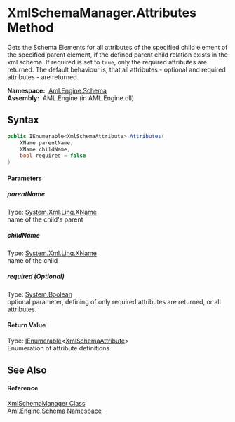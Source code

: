 XmlSchemaManager.Attributes Method
==================================
Gets the Schema Elements for all attributes of the specified child element of the specified parent element, if the defined parent child relation exists in the xml schema. If required is set to `true`, only the required attributes are returned. The default behaviour is, that all attributes - optional and required attributes - are returned.

  **Namespace:**  [Aml.Engine.Schema][1]  
  **Assembly:**  AML.Engine (in AML.Engine.dll)

Syntax
------

```csharp
public IEnumerable<XmlSchemaAttribute> Attributes(
	XName parentName,
	XName childName,
	bool required = false
)
```

#### Parameters

##### *parentName*
Type: [System.Xml.Linq.XName][2]  
 name of the child's parent

##### *childName*
Type: [System.Xml.Linq.XName][2]  
 name of the child

##### *required* (Optional)
Type: [System.Boolean][3]  
 optional parameter, defining of only required attributes are returned, or all attributes.

#### Return Value
Type: [IEnumerable][4]&lt;[XmlSchemaAttribute][5]>  
 Enumeration of attribute definitions 

See Also
--------

#### Reference
[XmlSchemaManager Class][6]  
[Aml.Engine.Schema Namespace][1]  

[1]: ../README.md
[2]: https://docs.microsoft.com/dotnet/api/system.xml.linq.xname
[3]: https://docs.microsoft.com/dotnet/api/system.boolean
[4]: https://docs.microsoft.com/dotnet/api/system.collections.generic.ienumerable-1
[5]: https://docs.microsoft.com/dotnet/api/system.xml.schema.xmlschemaattribute
[6]: README.md
[7]: https://www.automationml.org
[8]: ../../icons/logoShade.png
